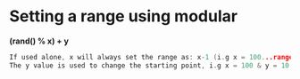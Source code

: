 # Setting a range using modular

**(rand() % x) + y** 

```cpp
If used alone, x will always set the range as: x-1 (i.g x = 100...range = 0-99);
The y value is used to change the starting point, i.g x = 100 & y = 10: range = 10-99;
```

